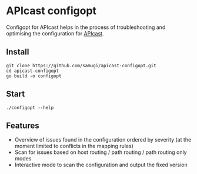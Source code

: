 # APIcast configopt
Configopt for APIcast helps in the process of troubleshooting and optimising the configuration for [APIcast](https://github.com/3scale/apicast).

## Install
```
git clone https://github.com/samugi/apicast-configopt.git
cd apicast-configopt
go build -o configopt
```

## Start
`./configopt --help`


## Features
- Overview of issues found in the configuration ordered by severity (at the moment limited to conflicts in the mapping rules)
- Scan for issues based on host routing / path routing / path routing only modes
- Interactive mode to scan the configuration and output the fixed version

